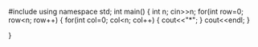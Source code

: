 #include<iostrem>
using namespace std;
int main()
{
  int n;
  cin>>n;
  for(int row=0; row<n; row++)
  {
    for(int col=0; col<n; col++)
    {
        cout<<"*";
    }
      cout<<endl;
  }

}
